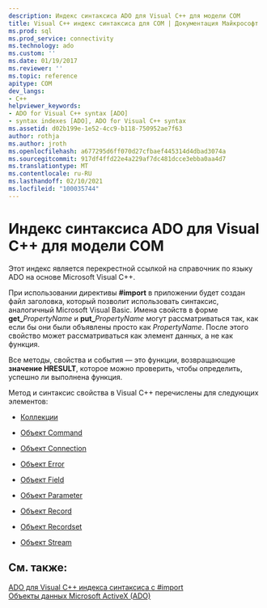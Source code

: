 ```yaml
---
description: Индекс синтаксиса ADO для Visual C++ для модели COM
title: Visual C++ индекс синтаксиса для COM | Документация Майкрософт
ms.prod: sql
ms.prod_service: connectivity
ms.technology: ado
ms.custom: ''
ms.date: 01/19/2017
ms.reviewer: ''
ms.topic: reference
apitype: COM
dev_langs:
- C++
helpviewer_keywords:
- ADO for Visual C++ syntax [ADO]
- syntax indexes [ADO], ADO for Visual C++ syntax
ms.assetid: d02b199e-1e52-4cc9-b118-750952ae7f63
author: rothja
ms.author: jroth
ms.openlocfilehash: a677295d6ff070d27cfbaef445314d4dbad3074a
ms.sourcegitcommit: 917df4ffd22e4a229af7dc481dcce3ebba0aa4d7
ms.translationtype: MT
ms.contentlocale: ru-RU
ms.lasthandoff: 02/10/2021
ms.locfileid: "100035744"
---
```

# <a name="ado-for-visual-c-syntax-index-for-com"></a>Индекс синтаксиса ADO для Visual C++ для модели COM
Этот индекс является перекрестной ссылкой на справочник по языку ADO на основе Microsoft Visual C++.  
  
 При использовании директивы **#import** в приложении будет создан файл заголовка, который позволит использовать синтаксис, аналогичный Microsoft Visual Basic. Имена свойств в форме **get_**_PropertyName_ и **put_**_PropertyName_ могут рассматриваться так, как если бы они были объявлены просто как *PropertyName*. После этого свойство может рассматриваться как элемент данных, а не как функция.  
  
 Все методы, свойства и события — это функции, возвращающие **значение HRESULT**, которое можно проверить, чтобы определить, успешно ли выполнена функция.  
  
 Метод и синтаксис свойства в Visual C++ перечислены для следующих элементов:  
  
-   [Коллекции](./collections-ado-for-visual-c-syntax.md)  
  
-   [Объект Command](./command-ado-for-visual-c-syntax.md)  
  
-   [Объект Connection](./connection-ado-for-visual-c-syntax.md)  
  
-   [Объект Error](./error-ado-for-visual-c-syntax.md)  
  
-   [Объект Field](./field-ado-for-visual-c-syntax.md)  
  
-   [Объект Parameter](./parameter-ado-for-visual-c-syntax.md)  
  
-   [Объект Record](./record-ado-for-visual-c-syntax.md)  
  
-   [Объект Recordset](./recordset-ado-for-visual-c-syntax.md)  
  
-   [Объект Stream](./stream-ado-for-visual-c-syntax.md)  
  
## <a name="see-also"></a>См. также:  
 [ADO для Visual C++ индекса синтаксиса с #import](./ado-for-visual-c-syntax-index-with-sharpimport.md)   
 [Объекты данных Microsoft ActiveX (ADO)](../../microsoft-activex-data-objects-ado.md)
